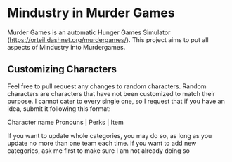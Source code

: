 # Mindustry in Murder Games
Murder Games is an automatic Hunger Games Simulator (https://orteil.dashnet.org/murdergames/). This project aims to put all aspects of Mindustry into Murdergames.

## Customizing Characters
Feel free to pull request any changes to random characters. Random characters are characters that have not been customized to match their purpose. I cannot cater to every single one, so I request that if you have an idea, submit it following this format:

Character name
Pronouns | Perks | Item

If you want to update whole categories, you may do so, as long as you update no more than one team each time. If you want to add new categories, ask me first to make sure I am not already doing so
